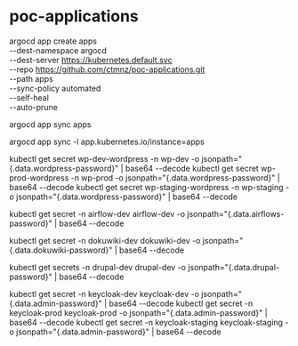 # poc-applications

argocd app create apps \
    --dest-namespace argocd \
    --dest-server https://kubernetes.default.svc \
    --repo https://github.com/ctmnz/poc-applications.git \
    --path apps \
    --sync-policy automated \
    --self-heal \
    --auto-prune

argocd app sync apps

argocd app sync -l app.kubernetes.io/instance=apps

kubectl get secret wp-dev-wordpress -n wp-dev -o jsonpath="{.data.wordpress-password}" | base64 --decode
kubectl get secret wp-prod-wordpress -n wp-prod -o jsonpath="{.data.wordpress-password}" | base64 --decode
kubectl get secret wp-staging-wordpress -n wp-staging -o jsonpath="{.data.wordpress-password}" | base64 --decode

kubectl get secret -n airflow-dev airflow-dev -o jsonpath="{.data.airflows-password}" | base64 --decode

kubectl get secret -n dokuwiki-dev dokuwiki-dev -o jsonpath="{.data.dokuwiki-password}" | base64 --decode

kubectl get secrets -n drupal-dev drupal-dev -o jsonpath="{.data.drupal-password}" | base64 --decode

kubectl get secret -n keycloak-dev keycloak-dev -o jsonpath="{.data.admin-password}" | base64 --decode
kubectl get secret -n keycloak-prod keycloak-prod -o jsonpath="{.data.admin-password}" | base64 --decode
kubectl get secret -n keycloak-staging keycloak-staging -o jsonpath="{.data.admin-password}" | base64 --decode
